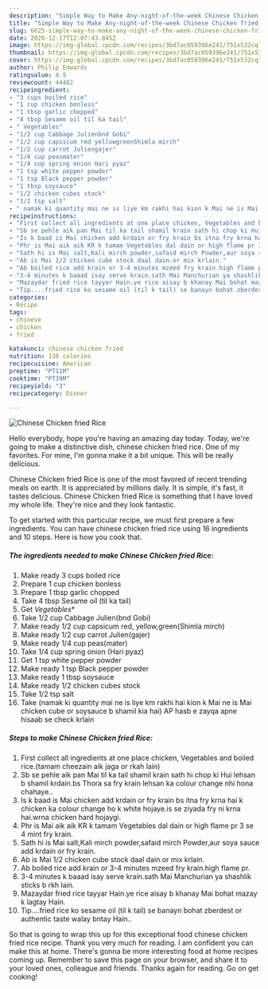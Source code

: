 ```yaml
---
description: "Simple Way to Make Any-night-of-the-week Chinese Chicken fried Rice"
title: "Simple Way to Make Any-night-of-the-week Chinese Chicken fried Rice"
slug: 6625-simple-way-to-make-any-night-of-the-week-chinese-chicken-fried-rice
date: 2020-12-17T12:07:43.845Z
image: https://img-global.cpcdn.com/recipes/3bd7ac059396e241/751x532cq70/chinese-chicken-fried-rice-recipe-main-photo.jpg
thumbnail: https://img-global.cpcdn.com/recipes/3bd7ac059396e241/751x532cq70/chinese-chicken-fried-rice-recipe-main-photo.jpg
cover: https://img-global.cpcdn.com/recipes/3bd7ac059396e241/751x532cq70/chinese-chicken-fried-rice-recipe-main-photo.jpg
author: Philip Edwards
ratingvalue: 4.9
reviewcount: 44482
recipeingredient:
- "3 cups boiled rice"
- "1 cup chicken bonless"
- "1 tbsp garlic chopped"
- "4 tbsp Sesame oil til ka tail"
- " Vegetables"
- "1/2 cup Cabbage Julienbnd Gobi"
- "1/2 cup capsicum red yellowgreenShimla mirch"
- "1/2 cup carrot Juliengajer"
- "1/4 cup peasmater"
- "1/4 cup spring onion Hari pyaz"
- "1 tsp white pepper powder"
- "1 tsp Black pepper powder"
- "1 tbsp soysauce"
- "1/2 chicken cubes stock"
- "1/2 tsp salt"
- " namak ki quantity mai ne is liye km rakhi hai kion k Mai ne is Mai chicken cube or soysauce b shamil kia hai AP hasb e zayqa apne hisaab se check krlain"
recipeinstructions:
- "First collect all ingredients at one place chicken, Vegetables and boiled rice.(tamam cheezain aik jaga or rkah lain)"
- "Sb se pehle aik pan Mai til ka tail shamil krain sath hi chop ki Hui lehsan b shamil krdain.bs Thora sa fry krain lehsan ka colour change nhi hona chahaye.."
- "Is k baad is Mai chicken add krdain or fry krain bs itna fry krna hai k chicken ka colour change ho k white hojaye.is se ziyada fry ni krna hai.wrna chicken hard hojaygi."
- "Phr is Mai aik aik KR k tamam Vegetables dal dain or high flame pr 3 se 4 mint fry krain."
- "Sath hi is Mai salt,Kali mirch powder,safaid mirch Powder,aur soya sauce add krdain or fry krain."
- "Ab is Mai 1/2 chicken cube stock daal dain.or mix krlain."
- "Ab boiled rice add krain or 3-4 minutes mzeed fry krain.high flame pr."
- "3-4 minutes k baaad isay serve krain.sath Mai Manchurian ya shashlik sticks b rkh lain."
- "Mazaydar fried rice tayyar Hain.ye rice aisay b khanay Mai bohat mazay k lagtay Hain."
- "Tip....fried rice ko sesame oil (til k tail) se banayn bohat zberdest or authentic taste walay bntay Hain.."
categories:
- Recipe
tags:
- chinese
- chicken
- fried

katakunci: chinese chicken fried 
nutrition: 138 calories
recipecuisine: American
preptime: "PT11M"
cooktime: "PT39M"
recipeyield: "3"
recipecategory: Dinner

---
```



![Chinese Chicken fried Rice](https://img-global.cpcdn.com/recipes/3bd7ac059396e241/751x532cq70/chinese-chicken-fried-rice-recipe-main-photo.jpg)

Hello everybody, hope you're having an amazing day today. Today, we're going to make a distinctive dish, chinese chicken fried rice. One of my favorites. For mine, I'm gonna make it a bit unique. This will be really delicious.

Chinese Chicken fried Rice is one of the most favored of recent trending meals on earth. It is appreciated by millions daily. It is simple, it's fast, it tastes delicious. Chinese Chicken fried Rice is something that I have loved my whole life. They're nice and they look fantastic.




To get started with this particular recipe, we must first prepare a few ingredients. You can have chinese chicken fried rice using 16 ingredients and 10 steps. Here is how you cook that.

<!--inarticleads1-->

##### The ingredients needed to make Chinese Chicken fried Rice:

1. Make ready 3 cups boiled rice
1. Prepare 1 cup chicken bonless
1. Prepare 1 tbsp garlic chopped
1. Take 4 tbsp Sesame oil (til ka tail)
1. Get  *Vegetables**
1. Take 1/2 cup Cabbage Julien(bnd Gobi)
1. Make ready 1/2 cup capsicum red, yellow,green(Shimla mirch)
1. Make ready 1/2 cup carrot Julien(gajer)
1. Make ready 1/4 cup peas(mater)
1. Take 1/4 cup spring onion (Hari pyaz)
1. Get 1 tsp white pepper powder
1. Make ready 1 tsp Black pepper powder
1. Make ready 1 tbsp soysauce
1. Make ready 1/2 chicken cubes stock
1. Take 1/2 tsp salt
1. Take  (namak ki quantity mai ne is liye km rakhi hai kion k Mai ne is Mai chicken cube or soysauce b shamil kia hai) AP hasb e zayqa apne hisaab se check krlain




<!--inarticleads2-->

##### Steps to make Chinese Chicken fried Rice:

1. First collect all ingredients at one place chicken, Vegetables and boiled rice.(tamam cheezain aik jaga or rkah lain)
1. Sb se pehle aik pan Mai til ka tail shamil krain sath hi chop ki Hui lehsan b shamil krdain.bs Thora sa fry krain lehsan ka colour change nhi hona chahaye..
1. Is k baad is Mai chicken add krdain or fry krain bs itna fry krna hai k chicken ka colour change ho k white hojaye.is se ziyada fry ni krna hai.wrna chicken hard hojaygi.
1. Phr is Mai aik aik KR k tamam Vegetables dal dain or high flame pr 3 se 4 mint fry krain.
1. Sath hi is Mai salt,Kali mirch powder,safaid mirch Powder,aur soya sauce add krdain or fry krain.
1. Ab is Mai 1/2 chicken cube stock daal dain.or mix krlain.
1. Ab boiled rice add krain or 3-4 minutes mzeed fry krain.high flame pr.
1. 3-4 minutes k baaad isay serve krain.sath Mai Manchurian ya shashlik sticks b rkh lain.
1. Mazaydar fried rice tayyar Hain.ye rice aisay b khanay Mai bohat mazay k lagtay Hain.
1. Tip....fried rice ko sesame oil (til k tail) se banayn bohat zberdest or authentic taste walay bntay Hain..




So that is going to wrap this up for this exceptional food chinese chicken fried rice recipe. Thank you very much for reading. I am confident you can make this at home. There's gonna be more interesting food at home recipes coming up. Remember to save this page on your browser, and share it to your loved ones, colleague and friends. Thanks again for reading. Go on get cooking!
